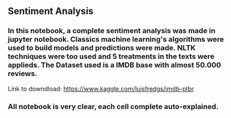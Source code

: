 ## **Sentiment Analysis**

### In this notebook, a complete sentiment analysis was made in jupyter notebook. Classics machine learning's algorithms were used to build models and predictions were made. NLTK techniques were too used and 5 treatments in the texts were applieds. The Dataset used is a IMDB base with almost 50.000 reviews.
Link to downdload: https://www.kaggle.com/luisfredgs/imdb-ptbr

### All notebook is very clear, each cell complete auto-explained.

